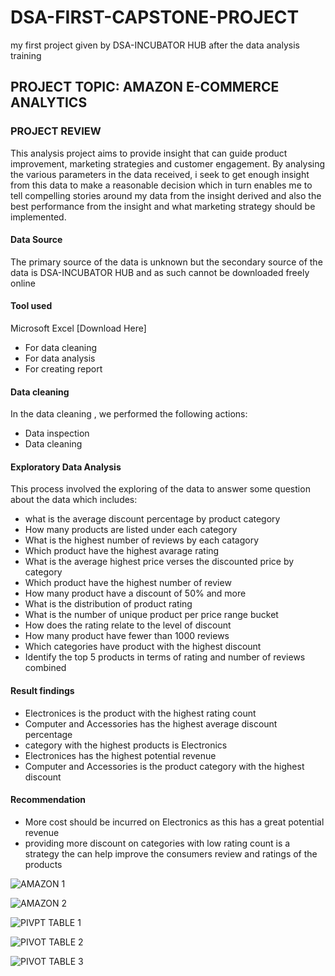 # DSA-FIRST-CAPSTONE-PROJECT
my first project given by DSA-INCUBATOR HUB after the data analysis training
## PROJECT TOPIC: AMAZON E-COMMERCE ANALYTICS

### PROJECT REVIEW
This analysis project aims to provide insight that can guide product improvement, marketing strategies and customer engagement. By analysing the various parameters in the data received, i seek to get enough insight from this data to make a reasonable decision which in turn enables me to tell compelling stories around my data from the insight derived and also the best performance from the insight and what marketing strategy should be implemented.

#### Data Source
The primary source of the data is unknown but the secondary source of the data is DSA-INCUBATOR HUB and as such cannot be downloaded freely online 

#### Tool used 
Microsoft Excel [Download Here]
* For data cleaning
* For data analysis
* For creating report

#### Data cleaning 
In the data cleaning , we performed the following actions:
* Data inspection
* Data cleaning

#### Exploratory Data Analysis
This process involved the exploring of the data to answer some question about the data which includes:
* what is the average discount percentage by product category
* How many products are listed under each category
* What is the highest number of reviews by each catagory
* Which product have the highest avarage rating
* What is the average highest price verses the discounted price by category
* Which product have the highest number of review
* How many product have a discount of 50% and more
* What is the distribution of product rating
* What is the number of unique product per price range bucket
* How does the rating relate to the level of discount
* How many product have fewer than 1000 reviews
* Which categories have product with the highest discount
* Identify the top 5 products in terms of rating and number of reviews combined


#### Result findings
* Electronices is the product with the highest rating count
* Computer and Accessories has the highest average discount percentage
* category with the highest products is Electronics
* Electronices has the highest potential revenue
* Computer and Accessories is the product category with the highest discount

#### Recommendation
* More cost should be incurred on Electronics as this has a great potential revenue
* providing more discount on categories with low rating count is a strategy the can help improve the consumers review and ratings of the products

![AMAZON 1](https://github.com/user-attachments/assets/63555f5e-c79f-49e9-aa0b-a7484cae4c54)

![AMAZON 2](https://github.com/user-attachments/assets/8e7a3593-6109-40e2-b60e-96417df79327)



![PIVPT TABLE 1](https://github.com/user-attachments/assets/363cc364-4ce7-46e1-87df-c3b0392e8a8c)




![PIVOT TABLE 2](https://github.com/user-attachments/assets/5eddc61d-30b1-4f77-aa9f-d4e40c42cd31)





![PIVOT TABLE 3](https://github.com/user-attachments/assets/9c7d25cf-dd1f-4163-9332-78b5751fc309)


